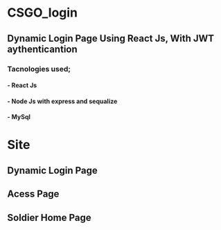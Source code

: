 # CSGO_login

## Dynamic Login Page Using React Js, With JWT aythenticantion

### Tacnologies used;
#### - React Js
#### - Node Js with express and sequalize
#### - MySql

# Site

## Dynamic Login Page

## Acess Page

## Soldier Home Page
